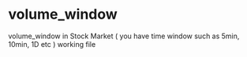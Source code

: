 # volume_window
volume_window in Stock Market ( you have time window such as 5min, 10min, 1D etc )
working file